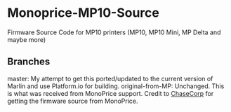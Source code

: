 # Monoprice-MP10-Source
Firmware Source Code for MP10 printers (MP10, MP10 Mini, MP Delta and maybe more)

## Branches
master: My attempt to get this ported/updated to the current version of Marlin and use Platform.io for building.
original-from-MP: Unchanged. This is what was received from MonoPrice support. Credit to [ChaseCorp](https://github.com/ChaseCorp) for getting the firmware source from MonoPrice.




